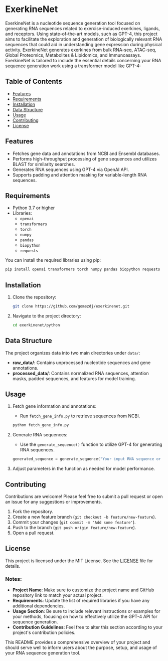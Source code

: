 # ExerkineNet
ExerkineNet is a nucleotide sequence generation tool focused on generating RNA sequences related to exercise-induced exerkines, ligands, and receptors. Using state-of-the-art models, such as GPT-4, this project aims to facilitate the exploration and generation of biologically relevant RNA sequences that could aid in understanding gene expression during physical activity. ExerkineNet generates exerkines from bulk RNA-seq, ATAC-seq, Global Proteomics, Metabolites &amp; Lipidomics, and Immunoassays.
ExerkineNet is tailored to include the essential details concerning your RNA sequence generation work using a transformer model like GPT-4:

## Table of Contents
- [Features](#features)
- [Requirements](#requirements)
- [Installation](#installation)
- [Data Structure](#data-structure)
- [Usage](#usage)
- [Contributing](#contributing)
- [License](#license)

## Features
- Fetches gene data and annotations from NCBI and Ensembl databases.
- Performs high-throughput processing of gene sequences and utilizes BLAST for similarity searches.
- Generates RNA sequences using GPT-4 via OpenAI API.
- Supports padding and attention masking for variable-length RNA sequences.

## Requirements
- Python 3.7 or higher
- Libraries: 
  - `openai`
  - `transformers`
  - `torch`
  - `numpy`
  - `pandas`
  - `biopython`
  - `requests`

You can install the required libraries using pip:

```bash
pip install openai transformers torch numpy pandas biopython requests
```

## Installation
1. Clone the repository:
   ```bash
   git clone https://github.com/gomezdj/exerkinenet.git
   ```
2. Navigate to the project directory:
   ```bash
   cd exerkinenet/python
   ```

## Data Structure
The project organizes data into two main directories under `data/`:

- **raw_data/**: Contains unprocessed nucleotide sequences and gene annotations.
- **processed_data/**: Contains normalized RNA sequences, attention masks, padded sequences, and features for model training.

## Usage
1. Fetch gene information and annotations:
   - Run `fetch_gene_info.py` to retrieve sequences from NCBI.
   ```bash
   python fetch_gene_info.py
   ```

2. Generate RNA sequences:
   - Use the `generate_sequence()` function to utilize GPT-4 for generating RNA sequences.
   ```python
   generated_sequence = generate_sequence("Your input RNA sequence or prompt here")
   ```

3. Adjust parameters in the function as needed for model performance.

## Contributing
Contributions are welcome! Please feel free to submit a pull request or open an issue for any suggestions or improvements.

1. Fork the repository.
2. Create a new feature branch (`git checkout -b feature/new-feature`).
3. Commit your changes (`git commit -m 'Add some feature'`).
4. Push to the branch (`git push origin feature/new-feature`).
5. Open a pull request.

## License
This project is licensed under the MIT License. See the [LICENSE](LICENSE) file for details.

### Notes:
- **Project Name**: Make sure to customize the project name and GitHub repository link to match your actual project.
- **Requirements**: Update the list of required libraries if you have any additional dependencies.
- **Usage Section**: Be sure to include relevant instructions or examples for your methods, focusing on how to effectively utilize the GPT-4 API for sequence generation.
- **Contribution Guidelines**: Feel free to alter this section according to your project's contribution policies.

This README provides a comprehensive overview of your project and should serve well to inform users about the purpose, setup, and usage of your RNA sequence generation tool.
